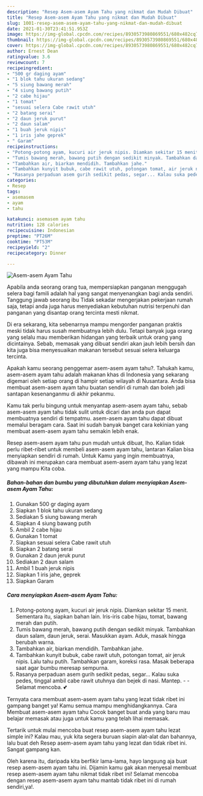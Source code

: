 ```yaml
---
description: "Resep Asem-asem Ayam Tahu yang nikmat dan Mudah Dibuat"
title: "Resep Asem-asem Ayam Tahu yang nikmat dan Mudah Dibuat"
slug: 1001-resep-asem-asem-ayam-tahu-yang-nikmat-dan-mudah-dibuat
date: 2021-01-30T23:41:51.953Z
image: https://img-global.cpcdn.com/recipes/8930573980869551/680x482cq70/asem-asem-ayam-tahu-foto-resep-utama.jpg
thumbnail: https://img-global.cpcdn.com/recipes/8930573980869551/680x482cq70/asem-asem-ayam-tahu-foto-resep-utama.jpg
cover: https://img-global.cpcdn.com/recipes/8930573980869551/680x482cq70/asem-asem-ayam-tahu-foto-resep-utama.jpg
author: Ernest Dean
ratingvalue: 3.6
reviewcount: 7
recipeingredient:
- "500 gr daging ayam"
- "1 blok tahu ukuran sedang"
- "5 siung bawang merah"
- "4 siung bawang putih"
- "2 cabe hijau"
- "1 tomat"
- "sesuai selera Cabe rawit utuh"
- "2 batang serai"
- "2 daun jeruk purut"
- "2 daun salam"
- "1 buah jeruk nipis"
- "1 iris jahe geprek"
- " Garam"
recipeinstructions:
- "Potong-potong ayam, kucuri air jeruk nipis. Diamkan sekitar 15 menit. Sementara itu, siapkan bahan lain. Iris-iris cabe hijau, tomat, bawang merah dan putih."
- "Tumis bawang merah, bawang putih dengan sedikit minyak. Tambahkan daun salam, daun jeruk, serai. Masukkan ayam. Aduk, masak hingga berubah warna."
- "Tambahkan air, biarkan mendidih. Tambahkan jahe."
- "Tambahkan kunyit bubuk, cabe rawit utuh, potongan tomat, air jeruk nipis. Lalu tahu putih. Tambahkan garam, koreksi rasa. Masak beberapa saat agar bumbu meresap sempurna."
- "Rasanya perpaduan asem gurih sedikit pedas, segar... Kalau suka pedes, tinggal ambil cabe rawit utuhnya dan bejek di nasi. Mantep.   Selamat mencoba. 💕"
categories:
- Resep
tags:
- asemasem
- ayam
- tahu

katakunci: asemasem ayam tahu 
nutrition: 128 calories
recipecuisine: Indonesian
preptime: "PT26M"
cooktime: "PT53M"
recipeyield: "2"
recipecategory: Dinner

---
```



![Asem-asem Ayam Tahu](https://img-global.cpcdn.com/recipes/8930573980869551/680x482cq70/asem-asem-ayam-tahu-foto-resep-utama.jpg)

Apabila anda seorang orang tua, mempersiapkan panganan menggugah selera bagi famili adalah hal yang sangat menyenangkan bagi anda sendiri. Tanggung jawab seorang ibu Tidak sekadar mengerjakan pekerjaan rumah saja, tetapi anda juga harus menyediakan kebutuhan nutrisi terpenuhi dan panganan yang disantap orang tercinta mesti nikmat.

Di era  sekarang, kita sebenarnya mampu mengorder panganan praktis meski tidak harus susah membuatnya lebih dulu. Tetapi banyak juga orang yang selalu mau memberikan hidangan yang terbaik untuk orang yang dicintainya. Sebab, memasak yang dibuat sendiri akan jauh lebih bersih dan kita juga bisa menyesuaikan makanan tersebut sesuai selera keluarga tercinta. 



Apakah kamu seorang penggemar asem-asem ayam tahu?. Tahukah kamu, asem-asem ayam tahu adalah makanan khas di Indonesia yang sekarang digemari oleh setiap orang di hampir setiap wilayah di Nusantara. Anda bisa membuat asem-asem ayam tahu buatan sendiri di rumah dan boleh jadi santapan kesenanganmu di akhir pekanmu.

Kamu tak perlu bingung untuk menyantap asem-asem ayam tahu, sebab asem-asem ayam tahu tidak sulit untuk dicari dan anda pun dapat membuatnya sendiri di tempatmu. asem-asem ayam tahu dapat dibuat memalui beragam cara. Saat ini sudah banyak banget cara kekinian yang membuat asem-asem ayam tahu semakin lebih enak.

Resep asem-asem ayam tahu pun mudah untuk dibuat, lho. Kalian tidak perlu ribet-ribet untuk membeli asem-asem ayam tahu, lantaran Kalian bisa menyiapkan sendiri di rumah. Untuk Kamu yang ingin membuatnya, dibawah ini merupakan cara membuat asem-asem ayam tahu yang lezat yang mampu Kita coba.

<!--inarticleads1-->

##### Bahan-bahan dan bumbu yang dibutuhkan dalam menyiapkan Asem-asem Ayam Tahu:

1. Gunakan 500 gr daging ayam
1. Siapkan 1 blok tahu ukuran sedang
1. Sediakan 5 siung bawang merah
1. Siapkan 4 siung bawang putih
1. Ambil 2 cabe hijau
1. Gunakan 1 tomat
1. Siapkan sesuai selera Cabe rawit utuh
1. Siapkan 2 batang serai
1. Gunakan 2 daun jeruk purut
1. Sediakan 2 daun salam
1. Ambil 1 buah jeruk nipis
1. Siapkan 1 iris jahe, geprek
1. Siapkan  Garam




<!--inarticleads2-->

##### Cara menyiapkan Asem-asem Ayam Tahu:

1. Potong-potong ayam, kucuri air jeruk nipis. Diamkan sekitar 15 menit. Sementara itu, siapkan bahan lain. Iris-iris cabe hijau, tomat, bawang merah dan putih.
1. Tumis bawang merah, bawang putih dengan sedikit minyak. Tambahkan daun salam, daun jeruk, serai. Masukkan ayam. Aduk, masak hingga berubah warna.
1. Tambahkan air, biarkan mendidih. Tambahkan jahe.
1. Tambahkan kunyit bubuk, cabe rawit utuh, potongan tomat, air jeruk nipis. Lalu tahu putih. Tambahkan garam, koreksi rasa. Masak beberapa saat agar bumbu meresap sempurna.
1. Rasanya perpaduan asem gurih sedikit pedas, segar... Kalau suka pedes, tinggal ambil cabe rawit utuhnya dan bejek di nasi. Mantep.  -  - Selamat mencoba. 💕




Ternyata cara membuat asem-asem ayam tahu yang lezat tidak ribet ini gampang banget ya! Kamu semua mampu menghidangkannya. Cara Membuat asem-asem ayam tahu Cocok banget buat anda yang baru mau belajar memasak atau juga untuk kamu yang telah lihai memasak.

Tertarik untuk mulai mencoba buat resep asem-asem ayam tahu lezat simple ini? Kalau mau, yuk kita segera buruan siapin alat-alat dan bahannya, lalu buat deh Resep asem-asem ayam tahu yang lezat dan tidak ribet ini. Sangat gampang kan. 

Oleh karena itu, daripada kita berfikir lama-lama, hayo langsung aja buat resep asem-asem ayam tahu ini. Dijamin kamu gak akan menyesal membuat resep asem-asem ayam tahu nikmat tidak ribet ini! Selamat mencoba dengan resep asem-asem ayam tahu mantab tidak ribet ini di rumah sendiri,ya!.

